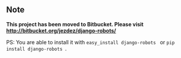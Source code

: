 ## Note ##

**This project has been moved to Bitbucket. Please visit http://bitbucket.org/jezdez/django-robots/**

PS: You are able to install it with `easy_install django-robots ` or `pip install django-robots `.